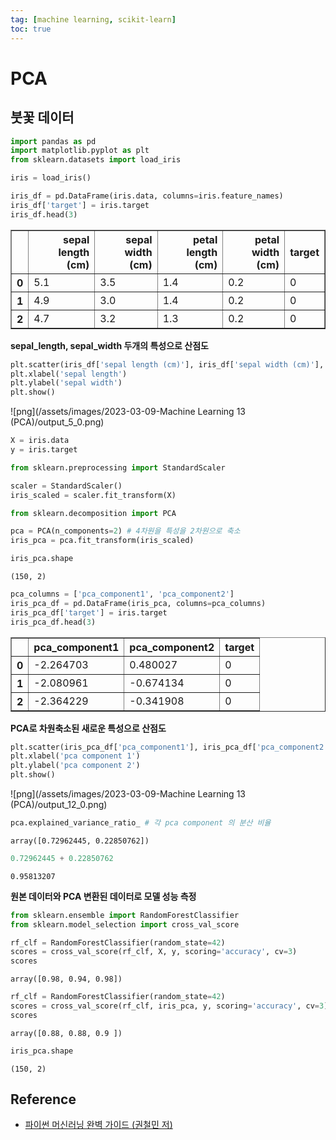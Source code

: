 ```yaml
---
tag: [machine learning, scikit-learn]
toc: true
---
```


# PCA 

## 붓꽃 데이터


```python
import pandas as pd
import matplotlib.pyplot as plt
from sklearn.datasets import load_iris
```


```python
iris = load_iris()
```


```python
iris_df = pd.DataFrame(iris.data, columns=iris.feature_names)
iris_df['target'] = iris.target
iris_df.head(3)
```




<div>
<style scoped>
    .dataframe tbody tr th:only-of-type {
        vertical-align: middle;
    }

    .dataframe tbody tr th {
        vertical-align: top;
    }

    .dataframe thead th {
        text-align: right;
    }
</style>
<table border="1" class="dataframe">
  <thead>
    <tr style="text-align: right;">
      <th></th>
      <th>sepal length (cm)</th>
      <th>sepal width (cm)</th>
      <th>petal length (cm)</th>
      <th>petal width (cm)</th>
      <th>target</th>
    </tr>
  </thead>
  <tbody>
    <tr>
      <th>0</th>
      <td>5.1</td>
      <td>3.5</td>
      <td>1.4</td>
      <td>0.2</td>
      <td>0</td>
    </tr>
    <tr>
      <th>1</th>
      <td>4.9</td>
      <td>3.0</td>
      <td>1.4</td>
      <td>0.2</td>
      <td>0</td>
    </tr>
    <tr>
      <th>2</th>
      <td>4.7</td>
      <td>3.2</td>
      <td>1.3</td>
      <td>0.2</td>
      <td>0</td>
    </tr>
  </tbody>
</table>
</div>



**sepal_length, sepal_width 두개의 특성으로 산점도**


```python
plt.scatter(iris_df['sepal length (cm)'], iris_df['sepal width (cm)'], c=iris_df['target'])
plt.xlabel('sepal length')
plt.ylabel('sepal width')
plt.show()
```


    
![png](/assets/images/2023-03-09-Machine Learning 13 (PCA)/output_5_0.png)
    



```python
X = iris.data
y = iris.target
```


```python
from sklearn.preprocessing import StandardScaler

scaler = StandardScaler()
iris_scaled = scaler.fit_transform(X)
```


```python
from sklearn.decomposition import PCA

pca = PCA(n_components=2) # 4차원을 특성을 2차원으로 축소
iris_pca = pca.fit_transform(iris_scaled)
```


```python
iris_pca.shape
```




    (150, 2)




```python
pca_columns = ['pca_component1', 'pca_component2']
iris_pca_df = pd.DataFrame(iris_pca, columns=pca_columns)
iris_pca_df['target'] = iris.target
iris_pca_df.head(3)
```




<div>
<style scoped>
    .dataframe tbody tr th:only-of-type {
        vertical-align: middle;
    }

    .dataframe tbody tr th {
        vertical-align: top;
    }

    .dataframe thead th {
        text-align: right;
    }
</style>
<table border="1" class="dataframe">
  <thead>
    <tr style="text-align: right;">
      <th></th>
      <th>pca_component1</th>
      <th>pca_component2</th>
      <th>target</th>
    </tr>
  </thead>
  <tbody>
    <tr>
      <th>0</th>
      <td>-2.264703</td>
      <td>0.480027</td>
      <td>0</td>
    </tr>
    <tr>
      <th>1</th>
      <td>-2.080961</td>
      <td>-0.674134</td>
      <td>0</td>
    </tr>
    <tr>
      <th>2</th>
      <td>-2.364229</td>
      <td>-0.341908</td>
      <td>0</td>
    </tr>
  </tbody>
</table>
</div>



**PCA로 차원축소된 새로운 특성으로 산점도**


```python
plt.scatter(iris_pca_df['pca_component1'], iris_pca_df['pca_component2'], c=iris_pca_df['target'])
plt.xlabel('pca component 1')
plt.ylabel('pca component 2')
plt.show()
```


    
![png](/assets/images/2023-03-09-Machine Learning 13 (PCA)/output_12_0.png)
    



```python
pca.explained_variance_ratio_ # 각 pca component 의 분산 비율
```




    array([0.72962445, 0.22850762])




```python
0.72962445 + 0.22850762
```




    0.95813207



**원본 데이터와 PCA 변환된 데이터로 모델 성능 측정**


```python
from sklearn.ensemble import RandomForestClassifier
from sklearn.model_selection import cross_val_score

rf_clf = RandomForestClassifier(random_state=42)
scores = cross_val_score(rf_clf, X, y, scoring='accuracy', cv=3)
scores
```




    array([0.98, 0.94, 0.98])




```python
rf_clf = RandomForestClassifier(random_state=42)
scores = cross_val_score(rf_clf, iris_pca, y, scoring='accuracy', cv=3)
scores
```




    array([0.88, 0.88, 0.9 ])




```python
iris_pca.shape
```




    (150, 2)

## Reference
- [파이썬 머신러닝 완벽 가이드 (권철민 저)](https://www.aladin.co.kr/shop/wproduct.aspx?ItemId=292601583)
